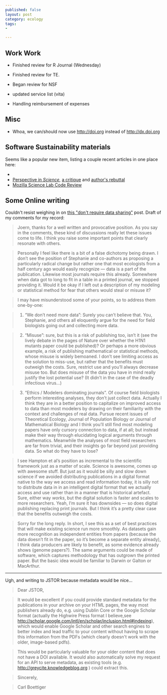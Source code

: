 ```yaml
---
published: false
layout: post
category: ecology
tags: 
- 

---
```



## Work Work

- Finished review for R Journal (Wednesday)
- Finished review for TE.
- Began review for NSF
- updated service list (vita) 


- Handling reimbursement of expenses


## Misc

- Whoa, we can/should now use http://doi.org instead of http://dx.doi.org


## Software Sustainability materials

Seems like a popular new item, listing a couple recent articles in one place here:

- 
- [Perspective in _Science_](http://dx.doi.org/10.1126/science.1231535), [a critique](http://dx.doi.org/10.1126/science.341.6143.236-b) and [author's rebuttal](http://dx.doi.org/10.1126/science.341.6143.237-a)
- [Mozilla Science Lab Code Review](http://kaythaney.com/2013/08/08/experiment-exploring-code-review-for-science/)


## Some Online writing

Couldn't resist weighing in on [this "don't require data sharing"](http://ideas4sustainability.wordpress.com/2013/07/13/a-critical-appraisal-of-a-new-paper-on-big-data-and-the-future-of-ecology) post. Draft of my comments for my record:


> Joern, thanks for a well written and provocative position. As you say in the comments, these kind of discussions really let these issues come to life. I think you raise some important points that clearly resonate with others.

> Personally I feel like there is a bit of a false dichotomy being drawn. I don’t see the position of Stephanie and co-authors as proposing a particularly radical change but rather one that most ecologists from a half century ago would easily recognize — data is a part of the publication. Likewise most journals require this already. Somewhere when data got to long to fit in a table in a printed journal, we stopped providing it. Would it be okay if I left out a description of my modeling or statistical method for fear that others would steal or misuse it?

> I may have misunderstood some of your points, so to address them one-by-one:

> 1. “We don’t need more data”: Surely you can’t believe that. You, Stephanie, and others all eloquently argue for the need for field biologists going out and collecting more data.

> 2. “Misuse”: sure, but this is a risk of publishing too, isn’t it (see the lively debate in the pages of Nature over whether the H1N1 mutants paper could be published)? Or perhaps a more obvious example, a risk of publishing mathematical or statistical methods, whose misuse is widely bemoaned. I don’t see limiting access as the solution to miss-use, but rather that the benefits must outweigh the costs. Sure, restrict use and you’ll always decrease misuse too. But does misuse of the data you have in mind really justify the lost potential use? (It didn’t in the case of the deadly infectious virus…)

> 3. “Ethics / Modelers dominating journals”. Of course field biologists perform interesting analyses, they don’t just collect data. Actually I think they are in a better position to capitalize on improved access to data than most modelers by drawing on their familiarity with the context and challenges of real data. Pursue recent issues of Theoretical Ecology, Journal of Population Biology or Journal of Mathematical Biology and I think you’ll still find most modeling papers have only cursory connection to data, if at all; but instead make their way through elucidating logical arguments through mathematics. Meanwhile the analyses of most field researchers are far from trivial, and their insights go far beyond just providing data. So what do they have to lose?

> I see Hampton et al’s position as incremental to the scientific framework just as a matter of scale. Science is awesome, comes up with awesome stuff. But just as it would be silly and slow down science if we avoided distributing publications in a digital format native to the way we access and read information today, it is silly not to distribute data in in an intelligent digital format that we actually access and use rather than in a manner that is historical artefact. Sure, either way _works_, but the digital solution is faster and scales to more researchers. Yeah, I’m sure it has downsides — so does digital publishing replacing print journals. But I think it’s a pretty clear case that the benefits outweigh the costs.

> Sorry for the long reply. In short, I see this as a set of best practices that will make existing science run more smoothly. As datasets gain more recognition as independent entities from papers (because the data doesn’t fit in the paper, so it’s become a separate entity already), I think data producers are likely to benefit, as some evidence already shows (genome papers?). The same arguments could be made of software, which captures methodology that has outgrown the printed paper. But the basic idea would be familiar to Darwin or Galton or MacArthur.

-------------------

Ugh, and writing to JSTOR because metadata would be nice...

> Dear JSTOR,

> It would be excellent if you could provide standard metadata for the publications in your archive on your HTML pages, the way most publishers already do, e.g. using Dublin Core or the Google Scholar format (actually the Highwire Press format I believe,see http://scholar.google.com/intl/en/scholar/inclusion.html#indexing), which would enable Google Scholar and other search engines to better index and lead traffic to your content without having to scrape this information from the PDFs (which clearly doesn't work with the older, image-based pdfs).  

> This would be particularly valuable for your older content that does not have a DOI available. It would also automatically solve my request for an API to serve metadata, as existing tools (e.g. http://greycite.knowledgeblog.org ) could extract this. 

>Sincerely,

>Carl Boettiger

